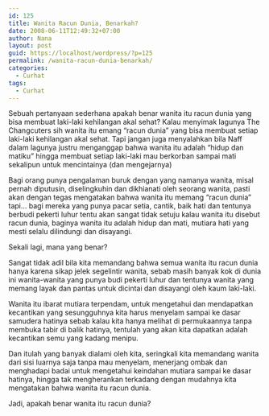 ```yaml
---
id: 125
title: Wanita Racun Dunia, Benarkah?
date: 2008-06-11T12:49:32+07:00
author: Nana
layout: post
guid: https://localhost/wordpress/?p=125
permalink: /wanita-racun-dunia-benarkah/
categories:
  - Curhat
tags:
  - Curhat
---
```

Sebuah pertanyaan sederhana apakah benar wanita itu racun dunia yang bisa membuat laki-laki kehilangan akal sehat? Kalau menyimak lagunya The Changcuters sih wanita itu emang “racun dunia” yang bisa membuat setiap laki-laki kehilangan akal sehat. Tapi jangan juga menyalahkan bila Naff dalam lagunya justru menganggap bahwa wanita itu adalah “hidup dan matiku” hingga membuat setiap laki-laki mau berkorban sampai mati sekalipun untuk mencintainya (dan mengejarnya)

Bagi orang punya pengalaman buruk dengan yang namanya wanita, misal pernah diputusin, diselingkuhin dan dikhianati oleh seorang wanita, pasti akan dengan tegas mengatakan bahwa wanita itu memang “racun dunia” tapi… bagi mereka yang punya pacar setia, cantik, baik hati dan tentunya berbudi pekerti luhur tentu akan sangat tidak setuju kalau wanita itu disebut racun dunia, baginya wanita itu adalah hidup dan mati, mutiara hati yang mesti selalu dilindungi dan disayangi.

Sekali lagi, mana yang benar?

Sangat tidak adil bila kita memandang bahwa semua wanita itu racun dunia hanya karena sikap jelek segelintir wanita, sebab masih banyak kok di dunia ini wanita-wanita yang punya budi pekerti luhur dan tentunya wanita yang memang layak dan pantas untuk dicintai dan disayangi oleh kaum laki-laki.

Wanita itu ibarat mutiara terpendam, untuk mengetahui dan mendapatkan kecantikan yang sesungguhnya kita harus menyelam sampai ke dasar samudera hatinya sebab kalau kita hanya melihat di permukaannya tanpa membuka tabir di balik hatinya, tentulah yang akan kita dapatkan adalah kecantikan semu yang kadang menipu.

Dan itulah yang banyak dialami oleh kita, seringkali kita memandang wanita dari sisi luarnya saja tanpa mau menyelam, menerjang ombak dan menghadapi badai untuk mengetahui keindahan mutiara sampai ke dasar hatinya, hingga tak mengherankan terkadang dengan mudahnya kita mengatakan bahwa wanita itu racun dunia.

Jadi, apakah benar wanita itu racun dunia?